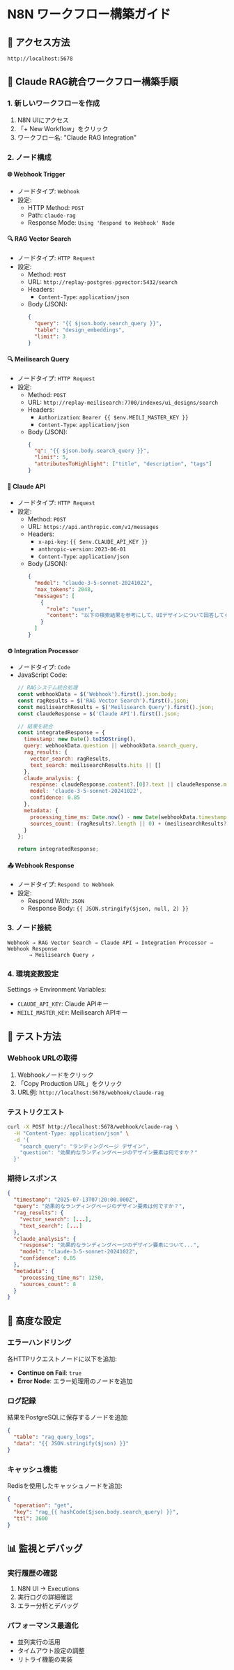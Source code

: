 # N8N ワークフロー構築ガイド

## 🎯 **アクセス方法**
```
http://localhost:5678
```

## 🔧 **Claude RAG統合ワークフロー構築手順**

### **1. 新しいワークフローを作成**
1. N8N UIにアクセス
2. 「+ New Workflow」をクリック
3. ワークフロー名: "Claude RAG Integration"

### **2. ノード構成**

#### **🌐 Webhook Trigger**
- ノードタイプ: `Webhook`
- 設定:
  - HTTP Method: `POST`
  - Path: `claude-rag`
  - Response Mode: `Using 'Respond to Webhook' Node`

#### **🔍 RAG Vector Search**
- ノードタイプ: `HTTP Request`
- 設定:
  - Method: `POST`
  - URL: `http://replay-postgres-pgvector:5432/search`
  - Headers:
    - `Content-Type`: `application/json`
  - Body (JSON):
    ```json
    {
      "query": "{{ $json.body.search_query }}",
      "table": "design_embeddings",
      "limit": 3
    }
    ```

#### **🔍 Meilisearch Query**
- ノードタイプ: `HTTP Request`
- 設定:
  - Method: `POST`
  - URL: `http://replay-meilisearch:7700/indexes/ui_designs/search`
  - Headers:
    - `Authorization`: `Bearer {{ $env.MEILI_MASTER_KEY }}`
    - `Content-Type`: `application/json`
  - Body (JSON):
    ```json
    {
      "q": "{{ $json.body.search_query }}",
      "limit": 5,
      "attributesToHighlight": ["title", "description", "tags"]
    }
    ```

#### **🤖 Claude API**
- ノードタイプ: `HTTP Request`
- 設定:
  - Method: `POST`
  - URL: `https://api.anthropic.com/v1/messages`
  - Headers:
    - `x-api-key`: `{{ $env.CLAUDE_API_KEY }}`
    - `anthropic-version`: `2023-06-01`
    - `Content-Type`: `application/json`
  - Body (JSON):
    ```json
    {
      "model": "claude-3-5-sonnet-20241022",
      "max_tokens": 2048,
      "messages": [
        {
          "role": "user",
          "content": "以下の検索結果を参考にして、UIデザインについて回答してください:\n\nRAG検索結果:\n{{ JSON.stringify($('RAG Vector Search').first().json) }}\n\nMeilisearch結果:\n{{ JSON.stringify($('Meilisearch Query').first().json) }}\n\n質問: {{ $('Webhook').first().json.body.question }}"
        }
      ]
    }
    ```

#### **⚙️ Integration Processor**
- ノードタイプ: `Code`
- JavaScript Code:
    ```javascript
    // RAGシステム統合処理
    const webhookData = $('Webhook').first().json.body;
    const ragResults = $('RAG Vector Search').first().json;
    const meilisearchResults = $('Meilisearch Query').first().json;
    const claudeResponse = $('Claude API').first().json;

    // 結果を統合
    const integratedResponse = {
      timestamp: new Date().toISOString(),
      query: webhookData.question || webhookData.search_query,
      rag_results: {
        vector_search: ragResults,
        text_search: meilisearchResults.hits || []
      },
      claude_analysis: {
        response: claudeResponse.content?.[0]?.text || claudeResponse.message,
        model: 'claude-3-5-sonnet-20241022',
        confidence: 0.85
      },
      metadata: {
        processing_time_ms: Date.now() - new Date(webhookData.timestamp || Date.now()).getTime(),
        sources_count: (ragResults?.length || 0) + (meilisearchResults?.hits?.length || 0)
      }
    };

    return integratedResponse;
    ```

#### **📤 Webhook Response**
- ノードタイプ: `Respond to Webhook`
- 設定:
  - Respond With: `JSON`
  - Response Body: `{{ JSON.stringify($json, null, 2) }}`

### **3. ノード接続**
```
Webhook → RAG Vector Search → Claude API → Integration Processor → Webhook Response
       → Meilisearch Query ↗
```

### **4. 環境変数設定**
Settings → Environment Variables:
- `CLAUDE_API_KEY`: Claude APIキー
- `MEILI_MASTER_KEY`: Meilisearch APIキー

## 🧪 **テスト方法**

### **Webhook URLの取得**
1. Webhookノードをクリック
2. 「Copy Production URL」をクリック
3. URL例: `http://localhost:5678/webhook/claude-rag`

### **テストリクエスト**
```bash
curl -X POST http://localhost:5678/webhook/claude-rag \
  -H "Content-Type: application/json" \
  -d '{
    "search_query": "ランディングページ デザイン",
    "question": "効果的なランディングページのデザイン要素は何ですか？"
  }'
```

### **期待レスポンス**
```json
{
  "timestamp": "2025-07-13T07:20:00.000Z",
  "query": "効果的なランディングページのデザイン要素は何ですか？",
  "rag_results": {
    "vector_search": [...],
    "text_search": [...]
  },
  "claude_analysis": {
    "response": "効果的なランディングページのデザイン要素について...",
    "model": "claude-3-5-sonnet-20241022",
    "confidence": 0.85
  },
  "metadata": {
    "processing_time_ms": 1250,
    "sources_count": 8
  }
}
```

## 🔧 **高度な設定**

### **エラーハンドリング**
各HTTPリクエストノードに以下を追加:
- **Continue on Fail**: `true`
- **Error Node**: エラー処理用のノードを追加

### **ログ記録**
結果をPostgreSQLに保存するノードを追加:
```json
{
  "table": "rag_query_logs",
  "data": "{{ JSON.stringify($json) }}"
}
```

### **キャッシュ機能**
Redisを使用したキャッシュノードを追加:
```json
{
  "operation": "get",
  "key": "rag_{{ hashCode($json.body.search_query) }}",
  "ttl": 3600
}
```

## 📊 **監視とデバッグ**

### **実行履歴の確認**
1. N8N UI → Executions
2. 実行ログの詳細確認
3. エラー分析とデバッグ

### **パフォーマンス最適化**
- 並列実行の活用
- タイムアウト設定の調整
- リトライ機能の実装